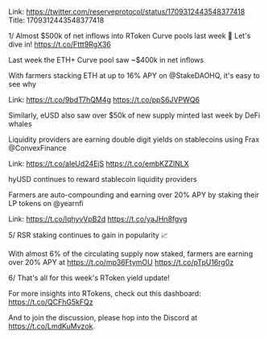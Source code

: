 Link:  https://twitter.com/reserveprotocol/status/1709312443548377418
Title: 1709312443548377418

1/ Almost $500k of net inflows into RToken Curve pools last week 🌊 Let's dive in! https://t.co/Fttt9RgX36

Last week the ETH+ Curve pool saw ~$400k in net inflows

With farmers stacking ETH at up to 16% APY on @StakeDAOHQ, it's easy to see why

Link: https://t.co/9bdT7hQM4g https://t.co/ppS6JVPWQ6

Similarly, eUSD also saw over $50k of new supply minted last week by DeFi whales

Liquidity providers are earning double digit yields on stablecoins using Frax @ConvexFinance

Link: https://t.co/aIeUd24EjS https://t.co/embKZZlNLX

hyUSD continues to reward stablecoin liquidity providers

Farmers are auto-compounding and earning over 20% APY by staking their LP tokens on @yearnfi

Link: https://t.co/lqhyvVpB2d https://t.co/yaJHn8fgvg

5/ RSR staking continues to gain in popularity 📈

With almost 6% of the circulating supply now staked, farmers are earning over 20% APY at https://t.co/mp36FtymOU https://t.co/pTpU16rg0z

6/ That's all for this week's RToken yield update!

For more insights into RTokens, check out this dashboard: https://t.co/QCFhG5kFQz

And to join the discussion, please hop into the Discord at https://t.co/LmdKuMvzok.